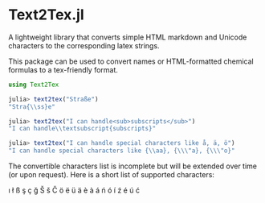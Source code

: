 # Text2Tex.jl
A lightweight library that converts simple HTML markdown and Unicode characters to the corresponding latex strings.

This package can be used to convert names or HTML-formatted chemical formulas to a tex-friendly format.

```julia
using Text2Tex

julia> text2tex("Straße")
"Stra{\\ss}e"

julia> text2tex("I can handle<sub>subscripts</sub>")
"I can handle\\textsubscript{subscripts}"

julia> text2tex("I can handle special characters like å, ä, ö")
"I can handle special characters like {\\aa}, {\\\"a}, {\\\"o}"

```

The convertible characters list is incomplete but will be extended over time (or upon request).
Here is a short list of supported characters:

ı ł ß ş ç ğ Š š Č ö ë ü ä è à á ń ó í ź é ú ć

